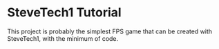 # SteveTech1 Tutorial

This project is probably the simplest FPS game that can be created with SteveTech1, with the minimum of code.

